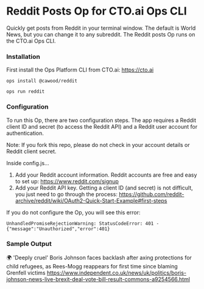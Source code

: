 # Reddit Posts Op for CTO.ai Ops CLI

Quickly get posts from Reddit in your terminal window. The default is World News, but you can change it to any subreddit. The Reddit posts Op runs on the CTO.ai Ops CLI.

### Installation

<a name="installation"></a>

First install the Ops Platform CLI from CTO.ai: https://cto.ai

```shell
ops install @cawood/reddit
```
```shell
ops run reddit
```

### Configuration

To run this Op, there are two configuration steps. The app requires a Reddit client ID and secret (to access the Reddit API) and a Reddit user account for authentication.

Note: If you fork this repo, please do not check in your account details or Reddit client secret.

Inside config.js...

1. Add your Reddit account information. Reddit accounts are free and easy to set up: https://www.reddit.com/signup
2. Add your Reddit API key. Getting a client ID (and secret) is not difficult, you just need to go through the process: https://github.com/reddit-archive/reddit/wiki/OAuth2-Quick-Start-Example#first-steps

If you do not configure the Op, you will see this error:

 ```UnhandledPromiseRejectionWarning: StatusCodeError: 401 - {"message":"Unauthorized","error":401}```

### Sample Output

🌍 'Deeply cruel' Boris Johnson faces backlash after axing protections for child refugees, as Rees-Mogg reappears for first time since blaming Grenfell victims https://www.independent.co.uk/news/uk/politics/boris-johnson-news-live-brexit-deal-vote-bill-result-commons-a9254566.html
